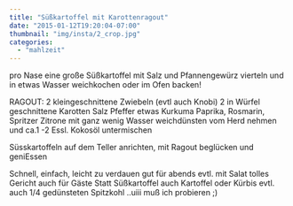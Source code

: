 ```yaml
---
title: "Süßkartoffel mit Karottenragout"
date: "2015-01-12T19:20:04-07:00"
thumbnail: "img/insta/2_crop.jpg"
categories:
  - "mahlzeit"
---
```


pro Nase eine große Süßkartoffel
mit Salz und Pfannengewürz
vierteln und in etwas Wasser weichkochen oder im Ofen backen!

RAGOUT:
2 kleingeschnittene Zwiebeln (evtl auch Knobi)
2 in Würfel geschnittene Karotten
Salz Pfeffer etwas Kurkuma Paprika, Rosmarin, Spritzer Zitrone
mit ganz wenig Wasser weichdünsten
vom Herd nehmen und ca.1 -2 Essl. Kokosöl untermischen

Süsskartoffeln auf dem Teller anrichten, mit Ragout beglücken und geniEssen

Schnell, einfach, leicht zu verdauen gut für abends evtl. mit Salat tolles Gericht auch für Gäste
Statt Süßkartoffel auch Kartoffel oder Kürbis evtl. auch 1/4 gedünsteten Spitzkohl ..uiii muß ich probieren ;)
